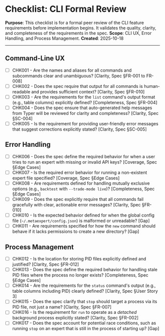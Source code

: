 # Checklist: CLI Formal Review

**Purpose**: This checklist is for a formal peer review of the CLI feature requirements before implementation begins. It validates the quality, clarity, and completeness of the requirements in the spec.
**Scope**: CLI UX, Error Handling, and Process Management.
**Created**: 2025-10-18

---

## Command-Line UX

- [ ] CHK001 - Are the names and aliases for all commands and subcommands clear and unambiguous? [Clarity, Spec §FR-001 to FR-008]
- [ ] CHK002 - Does the spec require that output for all commands is human-readable and provides sufficient context? [Clarity, Spec §FR-010]
- [ ] CHK003 - Are the requirements for the `list` command's output format (e.g., table columns) explicitly defined? [Completeness, Spec §FR-004]
- [ ] CHK004 - Does the spec ensure that auto-generated help messages from Typer will be reviewed for clarity and completeness? [Clarity, Spec §SC-004]
- [ ] CHK005 - Is the requirement for providing user-friendly error messages that suggest corrections explicitly stated? [Clarity, Spec §SC-005]

## Error Handling

- [ ] CHK006 - Does the spec define the required behavior for when a user tries to run an expert with missing or invalid API keys? [Coverage, Spec §Edge Cases]
- [ ] CHK007 - Is the required error behavior for running a non-existent expert file specified? [Coverage, Spec §Edge Cases]
- [ ] CHK008 - Are requirements defined for handling mutually exclusive options (e.g., `backtest` with `--trade-mode live`)? [Completeness, Spec §Edge Cases]
- [ ] CHK009 - Does the spec explicitly require that all commands fail gracefully with clear, actionable error messages? [Clarity, Spec §FR-010]
- [ ] CHK010 - Is the expected behavior defined for when the global config file (`~/.metaexpert/config.json`) is malformed or unreadable? [Gap]
- [ ] CHK011 - Are requirements specified for how the `new` command should behave if it lacks permissions to create a new directory? [Gap]

## Process Management

- [ ] CHK012 - Is the location for storing PID files explicitly defined and justified? [Clarity, Spec §FR-012]
- [ ] CHK013 - Does the spec define the required behavior for handling stale PID files where the process no longer exists? [Completeness, Spec §Edge Cases]
- [ ] CHK014 - Are the requirements for the `status` command's output (e.g., table columns including PID) clearly defined? [Clarity, Spec §User Story 3]
- [ ] CHK015 - Does the spec clarify that `stop` should target a process via its PID file, not just a name? [Clarity, Spec §FR-007]
- [ ] CHK016 - Is the requirement for `run` to operate as a *detached* background process explicitly stated? [Clarity, Spec §FR-002]
- [ ] CHK017 - Does the spec account for potential race conditions, such as running `stop` on an expert that is still in the process of starting up? [Gap]
